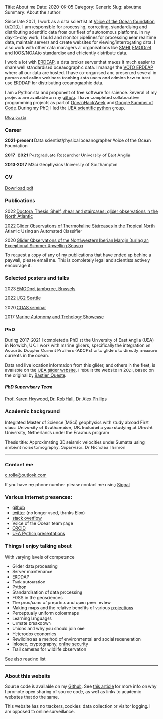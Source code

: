 Title: About me
Date: 2020-06-05
Category: Generic
Slug: aboutme
Summary: About the author

Since late 2021, I work as a data scientist at [Voice of the Ocean foundation (VOTO)](https://voiceoftheocean.org/en). I am responsible for processing, correcting, standardising and distributing scientific data from our fleet of autonomous platforms. In my day-to-day work, I build and monitor pipelines for processing near real time data, maintain servers and create websites for viewing/interrogating data. I also work with other data managers at organisations like [SMHI](https://www.smhi.se/en),  [EMODnet](https://emodnet.ec.europa.eu/en) and [IOOS/NOAA](https://ioos.noaa.gov/)to standardise and efficiently distribute data.

I work a lot with [ERDDAP](https://github.com/ERDDAP/erddap), a data broker server that makes it much easier to share well standardised oceanographic data. I manage the [VOTO ERDDAP](https://erddap.observations.voiceoftheocean.org/erddap/index.html) where all our data are hosted. I have co-organised and presented several in person and online webinars teaching data users and admins how to best use ERDDAP for distributing oceanographic data.

I am a Pythonista and proponent of free software for science. Several of my projects are available on my [github](https://github.com/callumrollo). I have completed collaborative programming projects as part of [OceanHackWeek]({filename}/articles/hackweek.md) and [Google Summer of Code](https://summerofcode.withgoogle.com/). During my PhD, I led the [UEA scientific python](https://ueapy.github.io/) group.

[Blog posts](/)

### Career

**2021-present** Data scientist/physical oceanographer Voice of the Ocean Foundation

**2017- 2021** Postgraduate Researcher University of East Anglia

**2013-2017** MSci Geophysics University of Southampton

### CV

[Download pdf](../images/callum-rollo-cv.pdf)

### Publications

2022 [Doctoral Thesis. Shelf, shear and staircases: glider observations in the North Atlantic](https://ueaeprints.uea.ac.uk/id/eprint/87555/)

2022 [Glider Observations of Thermohaline Staircases in the Tropical North Atlantic Using an Automated Classifier](https://gi.copernicus.org/articles/11/359/2022/)

2020 [Glider Observations of the Northwestern Iberian Margin During an Exceptional Summer Upwelling Season](https://doi.org/10.1029/2019JC015804)

To request a copy of any of my publications that have ended up behind a paywall, please email me. This is completely legal and scientists actively encourage it.

### Selected posters and talks
2023 [EMODnet jamboree, Brussels](../images/emodnet_2023.pdf)

2022 [UG2 Seattle](../images/ug2_2022.pdf)

2020 [COAS seminar](../images/Rollo_COAS_2020_low_res.pdf)

2017 [Marine Autonomy and Techology Showcase](../images/poster_omura_17.pdf)

### PhD

During 2017-2021 I completed a PhD at the University of East Anglia (UEA) in Norwich, UK. I work with marine gliders, specifically the integration on Acoustic Doppler Current Profilers (ADCPs) onto gliders to directly measure currents in the ocean.

Data and live location information from this glider, and others in the fleet, is available on the [UEA glider website](https://ueaglider.uea.ac.uk). I rebuilt the website in 2021, based on the original by [Bastien Queste](https://www.flow-lab.org/).

##### PhD Supervisory Team

[Prof. Karen Heywood](https://people.uea.ac.uk/k_heywood), [Dr. Rob Hall](https://people.uea.ac.uk/robert_hall), [Dr. Alex Phillips](https://noc.ac.uk/n/Alexander+Phillips)

### Academic background

Integrated Master of Science (MSci) geophysics with study abroad First class, University of Southampton, UK. Included a year studying at Utrecht University, Netherlands under the Erasmus program

Thesis title: Approximating 3D seismic velocities under Sumatra using ambient noise tomography.
Supervisor: Dr Nicholas Harmon

-----------------------

### Contact me

[c.rollo@outlook.com](mailto:c.rollo@outlook.com)

If you have my phone number, please contact me using [Signal](https://www.signal.org/).

### Various internet presences:

- [github](https://github.com/callumrollo)
- [twitter](https://twitter.com/callum_rollo) (no longer used, thanks Elon)
- [stack overflow](https://stackoverflow.com/users/13208790/marcos)
- [Voice of the Ocean team page](https://voiceoftheocean.org/meet-the-crew/)
- [ORCID](https://orcid.org/0000-0002-5134-7886)
- [UEA Python presentations](https://ueapy.github.io/author/callum-rollo.html) 

### Things I enjoy talking about

With varying levels of competence

- Glider data processing
- Server maintenance
- ERDDAP
- Task automation
- Python
- Standardisation of data processing
- FOSS in the geosciences
- The pros/cons of preprints and open peer review
- Making maps and the relative benefits of various [projections](https://xkcd.com/977/)
- Perceptually uniform colourmaps
- Learning languages
- Climate breakdown
- Unions and why you should join one
- Heterodox economics
- Rewilding as a method of environmental and social regeneration
- Infosec, cryptography, [online security](https://www.youtube.com/watch?v=dQw4w9WgXcQ)
- Trail cameras for wildlife observation

See also [reading list]({filename}/articles/reading_list.md)

-------------------

### About this website

Source code is available on my [Github](https://github.com/callumrollo/callumrollo.github.io). See [this article]({filename}/articles/how_to.md) for more info on why I promote open sharing  of source code, as well as links to academic websites that do the same.

This website has no trackers, cookies, data collection or visitor logging. I am opposed to online surveillance.
